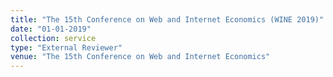 ```yaml
---
title: "The 15th Conference on Web and Internet Economics (WINE 2019)"
date: "01-01-2019"
collection: service
type: "External Reviewer"
venue: "The 15th Conference on Web and Internet Economics"
---
```

